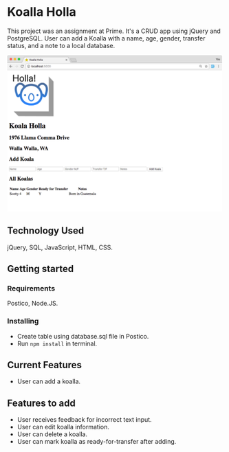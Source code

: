 # Koalla Holla
This project was an assignment at Prime. It's a CRUD app using jQuery and PostgreSQL. User can add a Koalla with a name, age, gender, transfer status, and a note to a local database.

<p>
    <img src="koalla_holla_pic.png" width="500px" />
</p>

## Technology Used
jQuery, SQL, JavaScript, HTML, CSS.

## Getting started

### Requirements
Postico, Node.JS.

### Installing
* Create table using database.sql file in Postico. 
* Run ```npm install``` in terminal.

## Current Features
* User can add a koalla.

## Features to add
* User receives feedback for incorrect text input.
* User can edit koalla information.
* User can delete a koalla.
* User can mark koalla as ready-for-transfer after adding.